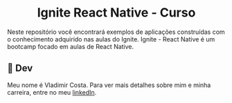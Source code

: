 <h1 align="center">Ignite React Native - Curso</h1>

Neste repositório você encontrará exemplos de aplicações construídas com o conhecimento adquirido nas aulas do Ignite. Ignite - React Native é um bootcamp focado em aulas de React Native.

## :pencil: Dev

Meu nome é Vladimir Costa.
Para ver mais detalhes sobre mim e minha carreira, entre no meu [linkedIn](https://www.linkedin.com/in/vladimir-costa/).

